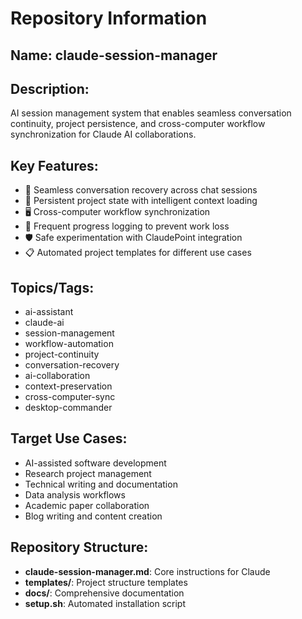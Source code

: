 # Repository Information

## Name: claude-session-manager

## Description: 
AI session management system that enables seamless conversation continuity, project persistence, and cross-computer workflow synchronization for Claude AI collaborations.

## Key Features:
- 🔄 Seamless conversation recovery across chat sessions
- 💾 Persistent project state with intelligent context loading  
- 🖥️ Cross-computer workflow synchronization
- 📝 Frequent progress logging to prevent work loss
- 🛡️ Safe experimentation with ClaudePoint integration
- 📋 Automated project templates for different use cases

## Topics/Tags:
- ai-assistant
- claude-ai
- session-management
- workflow-automation
- project-continuity
- conversation-recovery
- ai-collaboration
- context-preservation
- cross-computer-sync
- desktop-commander

## Target Use Cases:
- AI-assisted software development
- Research project management
- Technical writing and documentation
- Data analysis workflows
- Academic paper collaboration
- Blog writing and content creation

## Repository Structure:
- **claude-session-manager.md**: Core instructions for Claude
- **templates/**: Project structure templates
- **docs/**: Comprehensive documentation
- **setup.sh**: Automated installation script
